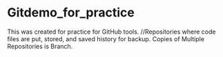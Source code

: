 # Gitdemo_for_practice
This was created for practice for GitHub tools.
//Repositories where code files are put, stored, and saved history for backup. Copies of Multiple Repositories is Branch.
